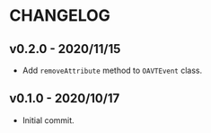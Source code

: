 # CHANGELOG

## v0.2.0 - 2020/11/15
- Add `removeAttribute` method to `OAVTEvent` class.

## v0.1.0 - 2020/10/17
- Initial commit.
